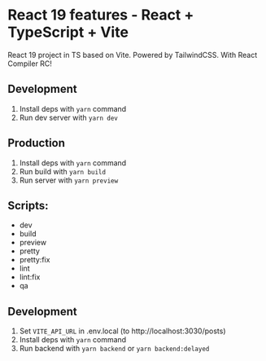 # React 19 features - React + TypeScript + Vite

React 19 project in TS based on Vite. Powered by TailwindCSS. With React Compiler RC!

## Development

1. Install deps with `yarn` command
1. Run dev server with `yarn dev`

## Production

1. Install deps with `yarn` command
1. Run build with `yarn build`
1. Run server with `yarn preview`

## Scripts:

- dev
- build
- preview
- pretty
- pretty:fix
- lint
- lint:fix
- qa

## Development

1. Set `VITE_API_URL` in .env.local (to http://localhost:3030/posts)
1. Install deps with `yarn` command
1. Run backend with `yarn backend` or `yarn backend:delayed`

